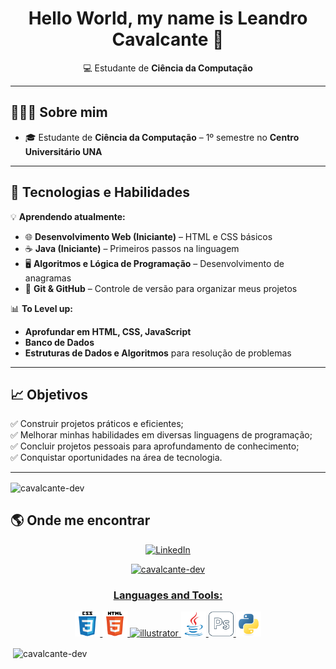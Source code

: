 <h1 align="center">Hello World, my name is Leandro Cavalcante 👋</h1>

<p align="center">
💻 Estudante de <strong>Ciência da Computação</strong> 
</p>

---

## 👨🏻‍💻 Sobre mim  

- 🎓 Estudante de **Ciência da Computação** – 1º semestre no **Centro Universitário UNA**  

---

## 🚀 Tecnologias e Habilidades

💡 **Aprendendo atualmente:**  
- 🌐 **Desenvolvimento Web (Iniciante)** – HTML e CSS básicos  
- ☕ **Java (Iniciante)** – Primeiros passos na linguagem
- 🖥 **Algoritmos e Lógica de Programação** – Desenvolvimento de anagramas 
- 👾 **Git & GitHub** – Controle de versão para organizar meus projetos

📊 **To Level up:**  
- **Aprofundar em HTML, CSS, JavaScript**
- **Banco de Dados**  
- **Estruturas de Dados e Algoritmos** para resolução de problemas

---

## 📈 Objetivos  

✅ Construir projetos práticos e eficientes; <br>
✅ Melhorar minhas habilidades em diversas linguagens de programação; <br>
✅ Concluir projetos pessoais para aprofundamento de conhecimento; <br>
✅ Conquistar oportunidades na área de tecnologia. 

---

<p><img align="center" src="https://github-readme-stats.vercel.app/api/top-langs?username=cavalcante-dev&show_icons=true&locale=en&layout=compact" alt="cavalcante-dev" /></p>

## 🌎 Onde me encontrar  

<p align="center">
<a href="https://www.linkedin.com/in/leandro-cavalcante-13a63521a/?utm_source=share&utm_campaign=share_via&utm_content=profile&utm_medium=ios_app" target="_blank">
  <img src="https://img.shields.io/badge/LinkedIn-0A66C2?style=for-the-badge&logo=linkedin&logoColor=white" alt="LinkedIn">

</p>

<p align="center"> <img src="https://komarev.com/ghpvc/?username=cavalcante-dev&label=Profile%20views&color=0e75b6&style=flat" alt="cavalcante-dev" /> </p>

<h3 align="center">Languages and Tools:</h3>
<p align="center"> <a href="https://www.w3schools.com/css/" target="_blank" rel="noreferrer"> <img src="https://raw.githubusercontent.com/devicons/devicon/master/icons/css3/css3-original-wordmark.svg" alt="css3" width="40" height="40"/> </a> <a href="https://www.w3.org/html/" target="_blank" rel="noreferrer"> <img src="https://raw.githubusercontent.com/devicons/devicon/master/icons/html5/html5-original-wordmark.svg" alt="html5" width="40" height="40"/> </a> <a href="https://www.adobe.com/in/products/illustrator.html" target="_blank" rel="noreferrer"> <img src="https://www.vectorlogo.zone/logos/adobe_illustrator/adobe_illustrator-icon.svg" alt="illustrator" width="40" height="40"/> </a> <a href="https://www.java.com" target="_blank" rel="noreferrer"> <img src="https://raw.githubusercontent.com/devicons/devicon/master/icons/java/java-original.svg" alt="java" width="40" height="40"/> </a> <a href="https://www.photoshop.com/en" target="_blank" rel="noreferrer"> <img src="https://raw.githubusercontent.com/devicons/devicon/master/icons/photoshop/photoshop-line.svg" alt="photoshop" width="40" height="40"/> </a> <a href="https://www.python.org" target="_blank" rel="noreferrer"> <img src="https://raw.githubusercontent.com/devicons/devicon/master/icons/python/python-original.svg" alt="python" width="40" height="40"/> </a> </p>

<p>&nbsp;<img align="center" src="https://github-readme-stats.vercel.app/api?username=cavalcante-dev&show_icons=true&locale=en" alt="cavalcante-dev" /></p>
